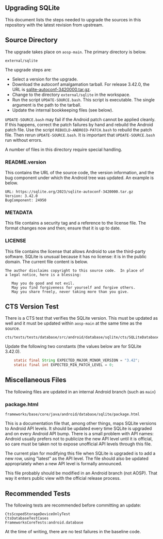 ## Upgrading SQLite

This document lists the steps needed to upgrade the sources in this repository
with the latest revision from upstream.

## Source Directory

The upgrade takes place on `aosp-main`. The primary directory is below.

```text
external/sqlite
```

The upgrade steps are:

*   Select a version for the upgrade.
*   Download the autoconf amalgamation tarball. For release 3.42.0, the URL is
    [sqlite-autoconf-3420000.tar.gz](https://sqlite.org/2023/sqlite-autoconf-3420000.tar.gz).
*   Change to the directory `external/sqlite` in the workspace.
*   Run the script `UPDATE-SOURCE.bash`. This script is executable. The single
    argument is the path to the tarball.
*   Update the internal bookkeeping files (see below).

`UPDATE-SOURCE.bash` may fail if the Android patch cannot be applied cleanly. If
this happens, correct the patch failures by hand and rebuild the Android patch
file. Use the script `REBUILD-ANDROID-PATCH.bash` to rebuild the patch file.
Then rerun `UPDATE-SOURCE.bash`. It is important that `UPDATE-SOURCE.bash` run
without errors.

A number of files in this directory require special handling.

### README.version

This contains the URL of the source code, the version information, and the bug
component under which the Android tree was updated. An example is below.

```text
URL: https://sqlite.org/2023/sqlite-autoconf-3420000.tar.gz
Version: 3.42.0
BugComponent: 24950
```

### METADATA

This file contains a security tag and a reference to the license file. The
format changes now and then; ensure that it is up to date.

### LICENSE

This file contains the license that allows Android to use the third-party
software. SQLite is unusual because it has no license: it is in the public
domain. The current file content is below.

```text
The author disclaims copyright to this source code.  In place of
a legal notice, here is a blessing:

   May you do good and not evil.
   May you find forgiveness for yourself and forgive others.
   May you share freely, never taking more than you give.
```

## CTS Version Test

There is a CTS test that verifies the SQLite version. This must be updated as
well and it must be updated within `aosp-main` at the same time as the source.

```text
cts/tests/tests/database/src/android/database/sqlite/cts/SQLiteDatabaseTest.java
```

Update the following two constants (the values below are for SQLite 3.42.0).

```java
    static final String EXPECTED_MAJOR_MINOR_VERSION = "3.42";
    static final int EXPECTED_MIN_PATCH_LEVEL = 0;
```

## Miscellaneous Files

The following files are updated in an internal Android branch (such as `main`)

### package.html

```text
frameworks/base/core/java/android/database/sqlite/package.html
```

This is a documentation file that, among other things, maps SQLite versions to
Android API levels. It should be updated every time SQLite is upgraded and on
every Android API bump. There is a small problem with API names: Android usually
prefers not to publicize the new API level until it is official, so care must be
taken not to expose unofficial API levels through this file.

The current plan for modifying this file when SQLite is upgraded is to add a new
row, using "latest" as the API level. The file should also be updated
appropriately when a new API level is formally announced.

This file probably should be modified in an Android branch (not AOSP). That way
it enters public view with the official release process.

## Recommended Tests

The following tests are recommended before committing an update:

```text
CtsScopedStorageDeviceOnlyTest
CtsDatabaseTestCases
FrameworksCoreTests:android.database
```

At the time of writing, there are no test failures in the baseline code.
